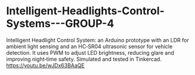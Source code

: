# Intelligent-Headlights-Control-Systems---GROUP-4
Intelligent Headlight Control System: an Arduino prototype with an LDR for ambient light sensing and an HC‑SR04 ultrasonic sensor for vehicle detection. It uses PWM to adjust LED brightness, reducing glare and improving night‑time safety. Simulated and tested in Tinkercad. https://youtu.be/wJDx63BAaQE

